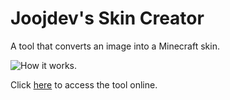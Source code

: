 # Joojdev's Skin Creator

A tool that converts an image into a Minecraft skin.

![How it works.](https://raw.githubusercontent.com/joojdev/skin-creator/main/images/how-it-works.png)

Click [here](https://joojdev.github.io/skin-creator) to access the tool online.